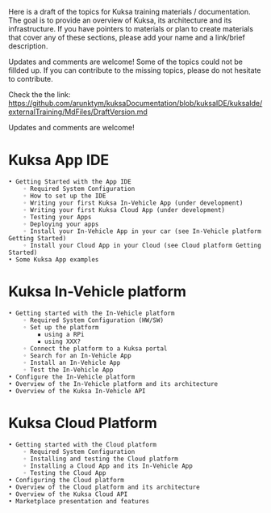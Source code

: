 Here is a draft of the topics for Kuksa training materials / documentation. The goal is to provide an overview of Kuksa, its architecture and its infrastructure. If you have pointers to materials or plan to create materials that cover any of these sections, please add your name and a link/brief description.


Updates and comments are welcome! Some of the topics could not be fillded up. If you can contribute to the missing topics, please do not hesitate to contribute.  

Check the the link: https://github.com/arunktym/kuksaDocumentation/blob/kuksaIDE/kuksaIde/externalTraining/MdFiles/DraftVersion.md 

Updates and comments are welcome! 

# Kuksa App IDE

    • Getting Started with the App IDE 
        ◦ Required System Configuration 
        ◦ How to set up the IDE 
        ◦ Writing your first Kuksa In-Vehicle App (under development)
        ◦ Writing your first Kuksa Cloud App (under development)
        ◦ Testing your Apps 
        ◦ Deploying your apps 
        ◦ Install your In-Vehicle App in your car (see In-Vehicle platform Getting Started) 
        ◦ Install your Cloud App in your Cloud (see Cloud platform Getting Started)
    • Some Kuksa App examples

# Kuksa In-Vehicle platform

    • Getting started with the In-Vehicle platform 
        ◦ Required System Configuration (HW/SW) 
        ◦ Set up the platform 
            ▪ using a RPi 
            ▪ using XXX?
        ◦ Connect the platform to a Kuksa portal 
        ◦ Search for an In-Vehicle App 
        ◦ Install an In-Vehicle App 
        ◦ Test the In-Vehicle App
    • Configure the In-Vehicle platform 
    • Overview of the In-Vehicle platform and its architecture 
    • Overview of the Kuksa In-Vehicle API

# Kuksa Cloud Platform

    • Getting started with the Cloud platform 
        ◦ Required System Configuration 
        ◦ Installing and testing the Cloud platform 
        ◦ Installing a Cloud App and its In-Vehicle App 
        ◦ Testing the Cloud App
    • Configuring the Cloud platform 
    • Overview of the Cloud platform and its architecture 
    • Overview of the Kuksa Cloud API 
    • Marketplace presentation and features
